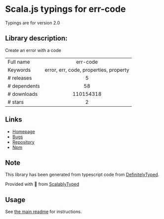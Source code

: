 
# Scala.js typings for err-code

Typings are for version 2.0

## Library description:
Create an error with a code

|                    |                 |
| ------------------ | :-------------: |
| Full name          | err-code |
| Keywords           | error, err, code, properties, property |
| # releases         | 5 |
| # dependents       | 58 |
| # downloads        | 110154318 |
| # stars            | 2 |

## Links
- [Homepage](https://github.com/IndigoUnited/js-err-code#readme)
- [Bugs](https://github.com/IndigoUnited/js-err-code/issues/)
- [Repository](https://github.com/IndigoUnited/js-err-code)
- [Npm](https://www.npmjs.com/package/err-code)
    


## Note
This library has been generated from typescript code from [DefinitelyTyped](https://definitelytyped.org).

Provided with :purple_heart: from [ScalablyTyped](https://github.com/oyvindberg/ScalablyTyped)

## Usage
See [the main readme](../../readme.md) for instructions.


